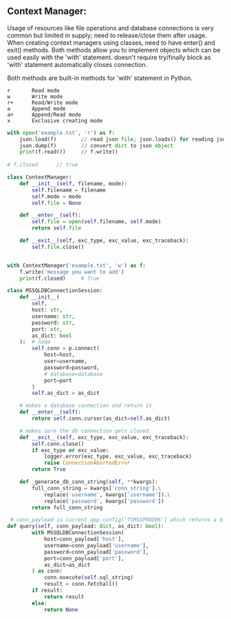 ## Context Manager:
Usage of resources like file operations and database connections is very common but limited in supply; need to release/close them after usage. When creating context
managers using classes, need to have enter() and exit() methods. Both methods allow you to implement objects which can be used easily with the 'with' statement. doesn't require try/finally block as 'with' statement automatically closes connection. 

Both methods are built-in methods for 'with' statement in Python.
```
r       Read mode
w       Write mode
r+      Read/Write mode
a       Append mode
a+      Append/Read mode
x       Exclusive creating mode
```

```python
with open('example.txt', 'r') as f:
    json.load(f)        // read json file; json.loads() for reading json string
    json.dump(f)        // convert dict to json object
    print(f.read())     // f.write()
    
# f.closed      // true
```

```python
class ContextManager:
    def __init__(self, filename, mode):
        self.filename = filename
        self.mode = mode
        self.file = None

    def __enter__(self):
        self.file = open(self.filename, self.mode)
        return self.file

    def __exit__(self, exc_type, exc_value, exc_traceback):
        self.file.close()


with ContextManager('example.txt', 'w') as f:
    f.write('message you want to add')
    print(f.closed)     # True
```
```python
class MSSQLDBConnectionSession:
    def __init__(
        self,
        host: str,
        username: str,
        password: str,
        port: str,
        as_dict: bool
    ):  # noqa
        self.conn = p.connect(
            host=host,
            user=username,
            password=password,
            # database=database
            port=port
        )
        self.as_dict = as_dict

    # makes a database connection and return it
    def __enter__(self):
        return self.conn.cursor(as_dict=self.as_dict)

    # makes sure the db connection gets closed
    def __exit__(self, exc_type, exc_value, exc_traceback):
        self.conn.close()
        if exc_type or exc_value:
            logger.error(exc_type, exc_value, exc_traceback)
            raise ConnectionAbortedError
        return True

    def _generate_db_conn_string(self, **kwargs):
        full_conn_string = kwargs['conn_string'].\
            replace('username', kwargs['username']).\
            replace('password', kwargs['password'])
        return full_conn_string

```
```python
 # conn_payload is current_app.config['TSMSSPROD06'] which returns a dict of host, username, password, port
def query(self, conn_payload: dict, as_dict: bool):    
        with MSSQLDBConnectionSession(
            host=conn_payload['host'],
            username=conn_payload['username'],
            password=conn_payload['password'],
            port=conn_payload['port'],
            as_dict=as_dict
        ) as conn:
            conn.execute(self.sql_string)
            result = conn.fetchall()
        if result:
            return result
        else:
            return None
```
